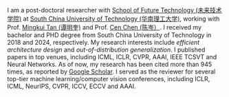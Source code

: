 I am a post-doctoral researcher with [School of Future Technology (未来技术学院)](https://www2.scut.edu.cn/ft/) at [South China University of Technology (华南理工大学)](https://www.scut.edu.cn/), working with Prof. [Mingkui Tan (谭明奎)](https://tanmingkui.github.io/) and Prof. [Cen Chen (陈岑）](https://scholar.google.com/citations?user=pPsNBWUAAAAJ). I received my bachelor and PHD degree from South China University of Technology in 2018 and 2024, respectively. My research interests include <em>efficient architecture design</em> and <em>out-of-distribution generalization</em>. I published papers in top venues, including ICML, ICLR, CVPR, AAAI, IEEE TCSVT and Neural Networks. As of now, my research has been cited more than 945 times, as reported by [Google Scholar](https://scholar.google.com/citations?user=NHZCt2EAAAAJ). I served as the reviewer for several top-tier machine learning/computer vision conferences, including ICLR, ICML, NeurIPS, CVPR, ICCV, ECCV and AAAI.